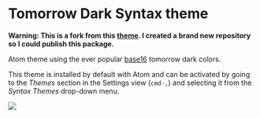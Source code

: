 # Tomorrow Dark Syntax theme

**Warning: This is a fork from this [theme](https://github.com/atom/base16-tomorrow-dark-theme). I created a brand new repository so I could publish this package.**

Atom theme using the ever popular [base16][base16] tomorrow dark colors.

This theme is installed by default with Atom and can be activated by going to
the _Themes_ section in the Settings view (`cmd-,`) and selecting it from the
_Syntax Themes_ drop-down menu.

![](https://f.cloud.github.com/assets/671378/2264966/e636b0c6-9e79-11e3-925a-a5225d6cd8b8.png)

[base16]: https://github.com/chriskempson/base16
